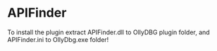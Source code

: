 APIFinder
=========

To install the plugin extract APIFinder.dll to OllyDBG plugin folder, and APIFinder.ini to OllyDbg.exe folder!